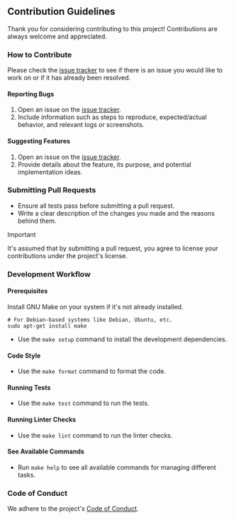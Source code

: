 ## Contribution Guidelines

Thank you for considering contributing to this project!
Contributions are always welcome and appreciated.

### How to Contribute

Please check the [issue tracker](https://github.com/habedi/cogitator/issues) to see if there is an issue you
would like to work on or if it has already been resolved.

#### Reporting Bugs

1. Open an issue on the [issue tracker](https://github.com/habedi/cogitator/issues).
2. Include information such as steps to reproduce, expected/actual behavior, and relevant logs or screenshots.

#### Suggesting Features

1. Open an issue on the [issue tracker](https://github.com/habedi/cogitator/issues).
2. Provide details about the feature, its purpose, and potential implementation ideas.

### Submitting Pull Requests

- Ensure all tests pass before submitting a pull request.
- Write a clear description of the changes you made and the reasons behind them.

> [!IMPORTANT]
> It's assumed that by submitting a pull request, you agree to license your contributions under the project's license.

### Development Workflow

#### Prerequisites

Install GNU Make on your system if it's not already installed.

```shell
# For Debian-based systems like Debian, Ubuntu, etc.
sudo apt-get install make
```

- Use the `make setup` command to install the development dependencies.

#### Code Style

- Use the `make format` command to format the code.

#### Running Tests

- Use the `make test` command to run the tests.

#### Running Linter Checks

- Use the `make lint` command to run the linter checks.

#### See Available Commands

- Run `make help` to see all available commands for managing different tasks.

### Code of Conduct

We adhere to the project's [Code of Conduct](CODE_OF_CONDUCT.md).
